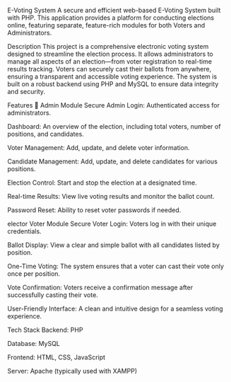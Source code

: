 E-Voting System
A secure and efficient web-based E-Voting System built with PHP. This application provides a platform for conducting elections online, featuring separate, feature-rich modules for both Voters and Administrators.

Description
This project is a comprehensive electronic voting system designed to streamline the election process. It allows administrators to manage all aspects of an election—from voter registration to real-time results tracking. Voters can securely cast their ballots from anywhere, ensuring a transparent and accessible voting experience. The system is built on a robust backend using PHP and MySQL to ensure data integrity and security.

Features
👤 Admin Module
Secure Admin Login: Authenticated access for administrators.

Dashboard: An overview of the election, including total voters, number of positions, and candidates.

Voter Management: Add, update, and delete voter information.

Candidate Management: Add, update, and delete candidates for various positions.

Election Control: Start and stop the election at a designated time.

Real-time Results: View live voting results and monitor the ballot count.

Password Reset: Ability to reset voter passwords if needed.

elector Voter Module
Secure Voter Login: Voters log in with their unique credentials.

Ballot Display: View a clear and simple ballot with all candidates listed by position.

One-Time Voting: The system ensures that a voter can cast their vote only once per position.

Vote Confirmation: Voters receive a confirmation message after successfully casting their vote.

User-Friendly Interface: A clean and intuitive design for a seamless voting experience.

Tech Stack
Backend: PHP

Database: MySQL

Frontend: HTML, CSS, JavaScript

Server: Apache (typically used with XAMPP)

